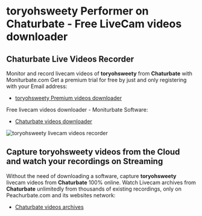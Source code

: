 # toryohsweety Performer on Chaturbate - Free LiveCam videos downloader

## Chaturbate Live Videos Recorder

Monitor and record livecam videos of **toryohsweety** from **Chaturbate** with Moniturbate.com
Get a premium trial for free by just and only registering with your Email address:
* [toryohsweety Premium videos downloader](https://moniturbate.com/request-demo-licence-key.html)

Free livecam videos downloader - Moniturbate Software:
* [Chaturbate videos downloader](https://moniturbate.com/moniturbate-download-software.html)

![toryohsweety livecam videos recorder](https://peachurnet.com/templates/moniturbate-software.png)


## Capture toryohsweety videos from the Cloud and watch your recordings on Streaming

Without the need of downloading a software, capture **toryohsweety** livecam videos from **Chaturbate** 100% online.
Watch Livecam archives from **Chaturbate** unlimitedly from thousands of existing recordings, only on Peachurbate.com and its websites network:
* [Chaturbate videos archives](https://peachurnet.com/)